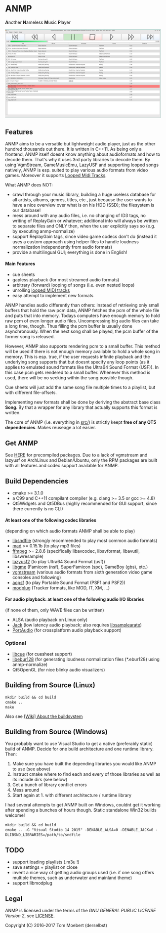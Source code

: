 # ANMP
**A**nother **N**ameless **M**usic **P**layer

![ANMP Screenshot](ANMP.png)

## Features

ANMP aims to be a versatile but lightweight audio player, just as the other hundred thousands out there. It is written in C++11. As being only a frontend, ANMP itself doesnt know anything about audioformats and how to decode them. That's why it uses 3rd party libraries to decode them. By using VgmStream, GameMusicEmu, LazyUSF and supporting looped songs natively, ANMP is esp. suited to play various audio formats from video games. Moreover it supports [Looped Midi Tracks](https://github.com/derselbst/ANMP/wiki/MIDI-Customizations).

What ANMP does NOT:
* crawl through your music library, building a huge useless database for all artists, albums, genres, titles, etc., just because the user wants to have a nice overview over what is on his HDD (SSD); the filesystem is our database!
* mess around with any audio files, i.e. no changing of ID3 tags, no writing of ReplayGain or whatever; additional info will always be written to separate files and ONLY then, when the user explicitly says so (e.g. by executing anmp-normalize)
* support ReplayGain tags, since video game codecs don't do (instead it uses a custom approach using helper files to handle loudness normalization independently from audio formats)
* provide a multilingual GUI; everything is done in English!


#### Main Features

* cue sheets
* gapless playback (for most streamed audio formats)
* arbitrary (forward) looping of songs (i.e. even nested loops)
* unrolling [looped MIDI tracks](https://github.com/derselbst/ANMP/wiki/MIDI-Customizations)
* easy attempt to implement new formats

ANMP handles audio differently than others: Instead of retrieving only small buffers that hold the raw pcm data, ANMP fetches the pcm of the whole file and puts that into memory. Todays computers have enough memory to hold raw pcm of even longer audio files. Uncompressing big audio files can take a long time, though. Thus filling the pcm buffer is usually done asynchronously. When the next song shall be played, the pcm buffer of the former song is released.

However, ANMP also supports rendering pcm to a small buffer. This method will be used if there is not enough memory available to hold a whole song in memory. This is esp. true, if the user requests infinite playback and the underlying song supports that but doesnt specify any loop points (as it applies to emulated sound formats like the Ultra64 Sound Format (USF)). In this case pcm gets rendered to a small buffer. Whenever this method is used, there will be no seeking within the song possible though.

Cue sheets will just add the same song file multiple times to a playlist, but with different file-offsets.

Implementing new formats shall be done by deriving the abstract base class **Song**. By that a wrapper for any library that actually supports this format is written.

The core of ANMP (i.e. everything in [src/](src/)) is strictly keept **free of any QT5 dependencies**. Makes reuseage a lot easier.

## Get ANMP
See [HERE](https://software.opensuse.org/download.html?project=home%3Aderselbst%3Aanmp&package=anmp) for precompiled packages. Due to a lack of vgmstream and lazyusf on ArchLinux and Debian/Ubuntu, only the RPM packages are built with all features and codec support available for ANMP.

## Build Dependencies

* cmake >= 3.1.0
* a C99 and C++11 compilant compiler (e.g. clang >= 3.5 or gcc >= 4.8)
* Qt5Widgets and Qt5DBus (highly recommended for GUI support, since there currently is no CLI)

#### At least one of the following codec libraries
(depending on which audio formats ANMP shall be able to play)
* [libsndfile](http://www.mega-nerd.com/libsndfile/) (strongly recommended to play most common audio formats)
* [mad](https://sourceforge.net/projects/mad/files/libmad/) >= 0.15.1b (to play mp3 files)
* [ffmpeg](https://ffmpeg.org) >= 2.8.6 (specifically libavcodec, libavformat, libavutil, libswresample)
* [lazyusf2](https://gitlab.kode54.net/kode54/lazyusf2) (to play Ultra64 Sound Format (usf))
* [libgme](https://bitbucket.org/mpyne/game-music-emu) (Famicom (nsf), SuperFamicon (spc), GameBoy (gbs), etc.)
* [vgmstream](https://gitlab.kode54.net/kode54/vgmstream) (various audio formats from sixth generation video game consoles and following)
* [aopsf](https://gitlab.kode54.net/kode54/aopsf) (to play Portable Sound Format (PSF1 and PSF2))
* [modplug](https://github.com/Konstanty/libmodplug) (Tracker formats, like MOD, IT, XM, ...)

#### For audio playback: at least one of the following audio I/O libraries
(if none of them, only WAVE files can be written)
* ALSA (audio playback on Linux only)
* [Jack](http://jackaudio.org/) (low latency audio playback; also requires [libsamplearate](http://www.mega-nerd.com/SRC/))
* [PortAudio](http://www.portaudio.com/) (for crossplatform audio playback support)

### Optional
* [libcue](https://github.com/lipnitsk/libcue) (for cuesheet support)
* [libebur128](https://github.com/jiixyj/libebur128) (for generating loudness normalization files (*.ebur128) using anmp-normalize)
* Qt5OpenGL (for nice blinky audio visualizers)

## Building from Source (Linux)
```shell
mkdir build && cd build
cmake ..
make
```

Also see [[Wiki] About the buildsystem](https://github.com/derselbst/ANMP/wiki/About-the-buildsystem)

## Building from Source (Windows)
You probably want to use Visual Studio to get a native (preferably static) build of ANMP. Decide for one build architecture and one runtime library. Then:

1. Make sure you have built the depending libraries you would like ANMP to use (see above)
2. Instruct cmake where to find each and every of those libraries as well as its include dirs (see below)
3. Get a bunch of library conflict errors
4. Mess around
5. Start again at 1. with different architecture / runtime library

I had several attempts to get ANMP built on Windows, couldnt get it working after spending a bunches of hours though. Static standalone Win32 builds welcome!

```shell
mkdir build && cd build
cmake .. -G "Visual Studio 14 2015" -DENABLE_ALSA=0 -DENABLE_JACK=0 -DLIBSND_LIBRARIES=/path/to/sndfile
```
## TODO
* support loading playlists (.m3u !)
* save settings + playlist on close
* invent a nice way of getting audio groups used (i.e. if one song offers multiple themes, such as underwater and mainland theme)
* support libmodplug

## Legal
ANMP is licensed under the terms of the *GNU GENERAL PUBLIC LICENSE Version 2*, see [LICENSE](LICENSE).


Copyright (C) 2016-2017 Tom Moebert (derselbst)
